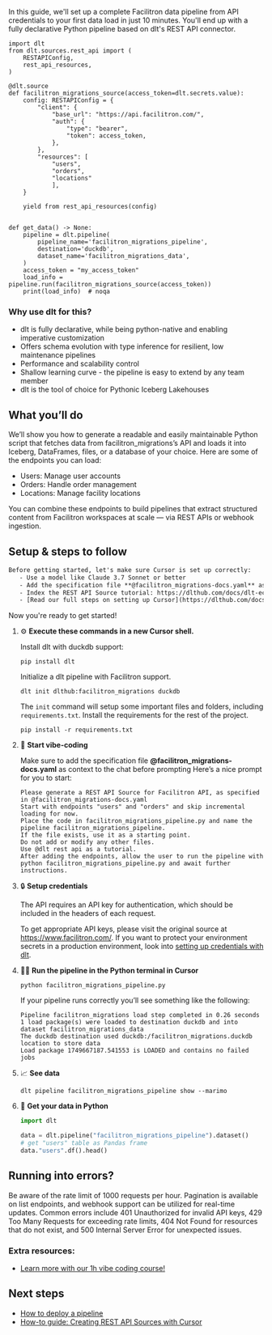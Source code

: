 In this guide, we'll set up a complete Facilitron data pipeline from API credentials to your first data load in just 10 minutes. You'll end up with a fully declarative Python pipeline based on dlt's REST API connector.

```python-outcome
import dlt
from dlt.sources.rest_api import (
    RESTAPIConfig,
    rest_api_resources,
)

@dlt.source
def facilitron_migrations_source(access_token=dlt.secrets.value):
    config: RESTAPIConfig = {
        "client": {
            "base_url": "https://api.facilitron.com/",
            "auth": {
                "type": "bearer",
                "token": access_token,
            },
        },
        "resources": [
            "users",
            "orders",
            "locations"
            ],
    }

    yield from rest_api_resources(config)


def get_data() -> None:
    pipeline = dlt.pipeline(
        pipeline_name='facilitron_migrations_pipeline',
        destination='duckdb',
        dataset_name='facilitron_migrations_data', 
    )
    access_token = "my_access_token"
    load_info = pipeline.run(facilitron_migrations_source(access_token))
    print(load_info)  # noqa
```

### Why use dlt for this?

- dlt is fully declarative, while being python-native and enabling imperative customization
- Offers schema evolution with type inference for resilient, low maintenance pipelines
- Performance and scalability control
- Shallow learning curve - the pipeline is easy to extend by any team member
- dlt is the tool of choice for Pythonic Iceberg Lakehouses

## What you’ll do

We’ll show you how to generate a readable and easily maintainable Python script that fetches data from facilitron_migrations’s API and loads it into Iceberg, DataFrames, files, or a database of your choice. Here are some of the endpoints you can load:

- Users: Manage user accounts
- Orders: Handle order management
- Locations: Manage facility locations

You can combine these endpoints to build pipelines that extract structured content from Facilitron workspaces at scale — via REST APIs or webhook ingestion.

## Setup & steps to follow

```default
Before getting started, let's make sure Cursor is set up correctly:
   - Use a model like Claude 3.7 Sonnet or better
   - Add the specification file **@facilitron_migrations-docs.yaml** as context
   - Index the REST API Source tutorial: https://dlthub.com/docs/dlt-ecosystem/verified-sources/rest_api/ and add it to context as **@dlt rest api**
   - [Read our full steps on setting up Cursor](https://dlthub.com/docs/dlt-ecosystem/llm-tooling/cursor-restapi#23-configuring-cursor-with-documentation)
```

Now you're ready to get started! 

1. ⚙️ **Execute these commands in a new Cursor shell.**
    
    Install dlt with duckdb support:
    ```shell
    pip install dlt
    ```

    Initialize a dlt pipeline with Facilitron support.
    ```shell
    dlt init dlthub:facilitron_migrations duckdb
    ```

    The `init` command will setup some important files and folders, including `requirements.txt`. Install the requirements for the rest of the project.
    ```shell
    pip install -r requirements.txt
    ```
    
2. 🤠 **Start vibe-coding**
    
    Make sure to add the specification file **@facilitron_migrations-docs.yaml** as context to the chat before prompting
    Here’s a nice prompt for you to start: 
    
    ```prompt
    Please generate a REST API Source for Facilitron API, as specified in @facilitron_migrations-docs.yaml 
    Start with endpoints "users" and "orders" and skip incremental loading for now. 
    Place the code in facilitron_migrations_pipeline.py and name the pipeline facilitron_migrations_pipeline. 
    If the file exists, use it as a starting point. 
    Do not add or modify any other files. 
    Use @dlt rest api as a tutorial. 
    After adding the endpoints, allow the user to run the pipeline with python facilitron_migrations_pipeline.py and await further instructions.
    ```

    
3. 🔒 **Setup credentials** 
    
    The API requires an API key for authentication, which should be included in the headers of each request.
    
    To get appropriate API keys, please visit the original source at https://www.facilitron.com/.
    If you want to protect your environment secrets in a production environment, look into [setting up credentials with dlt](https://dlthub.com/docs/walkthroughs/add_credentials).
    
4. 🏃‍♀️ **Run the pipeline in the Python terminal in Cursor**
    
    ```shell
    python facilitron_migrations_pipeline.py
    ```
    
    If your pipeline runs correctly you’ll see something like the following:
    
    ```shell
    Pipeline facilitron_migrations load step completed in 0.26 seconds
    1 load package(s) were loaded to destination duckdb and into dataset facilitron_migrations_data
    The duckdb destination used duckdb:/facilitron_migrations.duckdb location to store data
    Load package 1749667187.541553 is LOADED and contains no failed jobs
    ```
    
5. 📈 **See data**
    
    ```shell
    dlt pipeline facilitron_migrations_pipeline show --marimo
    ```
    
6. 🐍 **Get your data in Python**
    
    ```python
    import dlt

   data = dlt.pipeline("facilitron_migrations_pipeline").dataset()
   # get "users" table as Pandas frame
   data."users".df().head()
    ```

## Running into errors?

Be aware of the rate limit of 1000 requests per hour. Pagination is available on list endpoints, and webhook support can be utilized for real-time updates. Common errors include 401 Unauthorized for invalid API keys, 429 Too Many Requests for exceeding rate limits, 404 Not Found for resources that do not exist, and 500 Internal Server Error for unexpected issues.

### Extra resources:

- [Learn more with our 1h vibe coding course!](https://www.youtube.com/watch?v=GGid70rnJuM)

## Next steps

- [How to deploy a pipeline](https://dlthub.com/docs/walkthroughs/deploy-a-pipeline)
- [How-to guide: Creating REST API Sources with Cursor](https://dlthub.com/docs/dlt-ecosystem/llm-tooling/cursor-restapi)